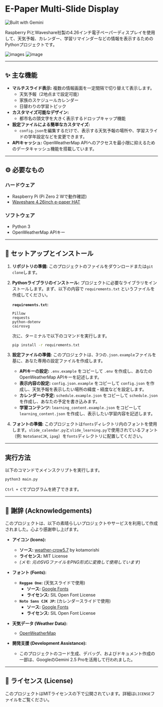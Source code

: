 # E-Paper Multi-Slide Display

![Built with Gemini](https://img.shields.io/badge/Built%20with-Gemini%202.5%20Pro-4285F4)

Raspberry PiとWaveshare社製の4.26インチ電子ペーパーディスプレイを使用して、天気予報、カレンダー、学習リマインダーなどの情報を表示するためのPythonプロジェクトです。

![images](https://github.com/user-attachments/assets/50668af2-2974-4af2-a059-568ca791a538)
![image](https://github.com/user-attachments/assets/f97f2492-819a-46c0-936c-a64fbb48cdc7)

---

## ✨ 主な機能

* **マルチスライド表示:** 複数の情報画面を一定間隔で切り替えて表示します。
    * 天気予報（2地点まで設定可能）
    * 家族のスケジュールカレンダー
    * 日替わりの学習トピック
* **カスタマイズ可能なデザイン:**
    * 都市名の頭文字を大きく表示するドロップキャップ機能
* **設定ファイルによる簡単なカスタマイズ:**
    * `config.json`を編集するだけで、表示する天気予報の場所や、学習スライドの学年設定などを変更できます。
* **APIキャッシュ:** OpenWeatherMap APIへのアクセスを最小限に抑えるためのデータキャッシュ機能を搭載しています。

---

## ⚙️ 必要なもの

### ハードウェア
* Raspberry Pi (Pi Zero 2 Wで動作確認)
* [Waveshare 4.26inch e-paper HAT](https://www.waveshare.com/4.26inch-e-paper-hat.htm)

### ソフトウェア
* Python 3
* OpenWeatherMap APIキー

---

## 🚀 セットアップとインストール

1.  **リポジトリの準備:**
    このプロジェクトのファイルをダウンロードまたは`git clone`します。

2.  **Pythonライブラリのインストール:**
    プロジェクトに必要なライブラリをインストールします。まず、以下の内容で `requirements.txt` というファイルを作成してください。

    **`requirements.txt`:**
    ```
    Pillow
    requests
    python-dotenv
    cairosvg
    ```

    次に、ターミナルで以下のコマンドを実行します。
    ```sh
    pip install -r requirements.txt
    ```

3.  **設定ファイルの準備:**
    このプロジェクトは、3つの`.json.example`ファイルを基に、あなた専用の設定ファイルを作成します。

    * **APIキーの設定:** `.env.example` をコピーして `.env` を作成し、あなたのOpenWeatherMap APIキーを記述します。
    * **表示内容の設定:** `config.json.example` をコピーして `config.json` を作成し、天気予報を表示したい場所の緯度・経度などを設定します。
    * **カレンダーの予定:** `schedule.example.json` をコピーして `schedule.json` を作成し、あなたの予定を書き込みます。
    * **学習コンテンツ:** `learning_content.example.json` をコピーして `learning_content.json` を作成し、表示したい学習内容を記述します。

4.  **フォントの準備:**
    このプロジェクトは`fonts`ディレクトリ内のフォントを使用します。`slide_calendar.py`と`slide_learning.py`で使用されているフォント（例: `NotoSansCJK`, `ipag`）を`fonts`ディレクトリに配置してください。

---

## 実行方法

以下のコマンドでメインスクリプトを実行します。

```sh
python3 main.py
````

`Ctrl + C`でプログラムを終了できます。

-----

## 🙏 謝辞 (Acknowledgements)

このプロジェクトは、以下の素晴らしいプロジェクトやサービスを利用して作成されました。心より感謝申し上げます。

  * **アイコン (Icons):**

      * **ソース:** [weather-crow5.7](https://github.com/kotamorishi/weather-crow5.7) by kotamorishi
      * **ライセンス:** MIT License
      * *(メモ: 元のSVGファイルをPNG形式に変換して使用しています)*

  * **フォント (Fonts):**

      * **`Reggae One`:** (天気スライドで使用)
          * **ソース:** [Google Fonts](https://fonts.google.com/specimen/Reggae+One)
          * **ライセンス:** SIL Open Font License
      * **`Noto Sans CJK JP`:** (カレンダースライドで使用)
          * **ソース:** [Google Fonts](https://www.google.com/search?q=https://fonts.google.com/noto/specimen/Noto-Sans-JP)
          * **ライセンス:** SIL Open Font License

  * **天気データ (Weather Data):**

      * [OpenWeatherMap](https://openweathermap.org/)

  * **開発支援 (Development Assistance):**

      * このプロジェクトのコード生成、デバッグ、およびドキュメント作成の一部は、GoogleのGemini 2.5 Proを活用して行われました。

-----

## 📄 ライセンス (License)

このプロジェクトはMITライセンスの下で公開されています。詳細は`LICENSE`ファイルをご覧ください。
